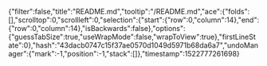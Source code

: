 {"filter":false,"title":"README.md","tooltip":"/README.md","ace":{"folds":[],"scrolltop":0,"scrollleft":0,"selection":{"start":{"row":0,"column":14},"end":{"row":0,"column":14},"isBackwards":false},"options":{"guessTabSize":true,"useWrapMode":false,"wrapToView":true},"firstLineState":0},"hash":"43dacb0747c15f37ae0570d1049d5971b68da6a7","undoManager":{"mark":-1,"position":-1,"stack":[]},"timestamp":1522777261698}